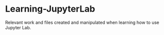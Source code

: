 # Learning-JupyterLab
Relevant work and files created and manipulated when learning how to use Jupyter Lab. 
